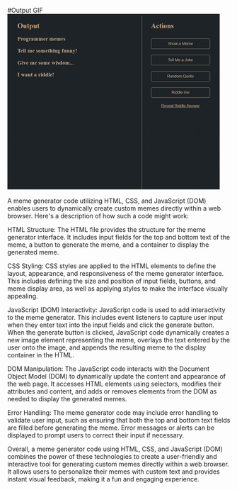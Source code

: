 #Output GIF
![](https://github.com/shubhangi-2003/meme-generator/blob/main/meme-challenge.gif)

A meme generator code utilizing HTML, CSS, and JavaScript (DOM) enables users to dynamically create custom memes directly within a web browser. Here's a description of how such a code might work:

HTML Structure: The HTML file provides the structure for the meme generator interface. It includes input fields for the top and bottom text of the meme, a button to generate the meme, and a container to display the generated meme.

CSS Styling: CSS styles are applied to the HTML elements to define the layout, appearance, and responsiveness of the meme generator interface. This includes defining the size and position of input fields, buttons, and meme display area, as well as applying styles to make the interface visually appealing.

JavaScript (DOM) Interactivity: JavaScript code is used to add interactivity to the meme generator. This includes event listeners to capture user input when they enter text into the input fields and click the generate button. When the generate button is clicked, JavaScript code dynamically creates a new image element representing the meme, overlays the text entered by the user onto the image, and appends the resulting meme to the display container in the HTML.

DOM Manipulation: The JavaScript code interacts with the Document Object Model (DOM) to dynamically update the content and appearance of the web page. It accesses HTML elements using selectors, modifies their attributes and content, and adds or removes elements from the DOM as needed to display the generated memes.

Error Handling: The meme generator code may include error handling to validate user input, such as ensuring that both the top and bottom text fields are filled before generating the meme. Error messages or alerts can be displayed to prompt users to correct their input if necessary.

Overall, a meme generator code using HTML, CSS, and JavaScript (DOM) combines the power of these technologies to create a user-friendly and interactive tool for generating custom memes directly within a web browser. It allows users to personalize their memes with custom text and provides instant visual feedback, making it a fun and engaging experience.




